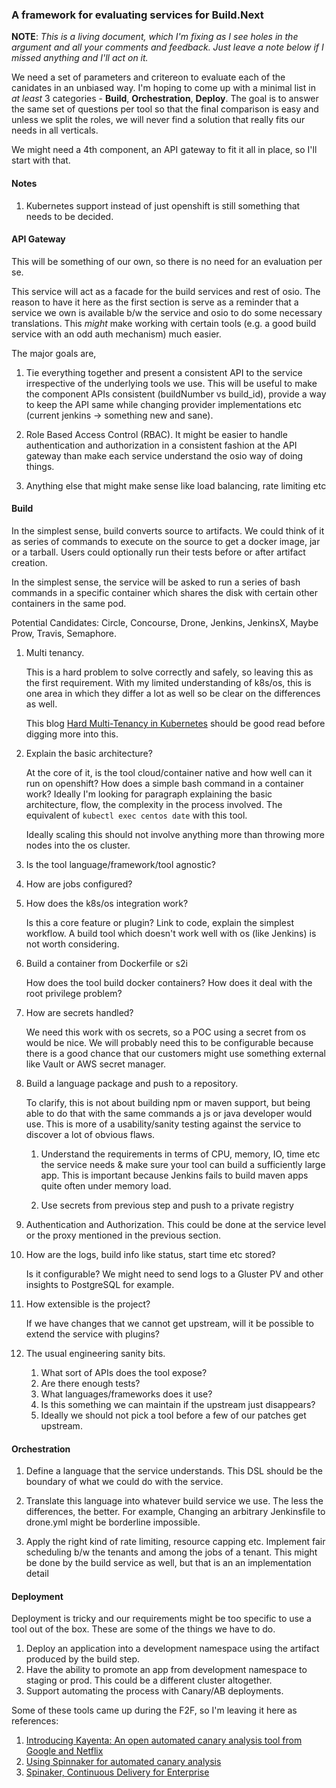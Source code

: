 ### A framework for evaluating services for Build.Next

**NOTE**: _This is a living document, which I'm fixing as I see holes in the
argument and all your comments and feedback. Just leave a note below if I missed
anything and I'll act on it._

We need a set of parameters and critereon to evaluate each of the canidates in
an unbiased way. I'm hoping to come up with a minimal list in _at least_ 3
categories - **Build**, **Orchestration**, **Deploy**. The goal is to answer the
same set of questions per tool so that the final comparison is easy and unless
we split the roles, we will never find a solution that really fits our needs in
all verticals.

We might need a 4th component, an API gateway to fit it all in place, so I'll
start with that.

#### Notes

1. Kubernetes support instead of just openshift is still something that needs to
   be decided.

#### API Gateway

This will be something of our own, so there is no need for an evaluation per se.

This service will act as a facade for the build services and rest of osio. The
reason to have it here as the first section is serve as a reminder that a
service we own is available b/w the service and osio to do some necessary
translations. This _might_ make working with certain tools (e.g. a good build
service with an odd auth mechanism) much easier.

The major goals are,

1. Tie everything together and present a consistent API to the service
   irrespective of the underlying tools we use. This will be useful to make the
   component APIs consistent (buildNumber vs build_id), provide a way to keep
   the API same while changing provider implementations etc (current jenkins ->
   something new and sane).

2. Role Based Access Control (RBAC). It might be easier to handle authentication
   and authorization in a consistent fashion at the API gateway than make each
   service understand the osio way of doing things.

3. Anything else that might make sense like load balancing, rate limiting etc

#### Build

In the simplest sense, build converts source to artifacts. We could think of it
as series of commands to execute on the source to get a docker image, jar or a
tarball. Users could optionally run their tests before or after artifact
creation.

In the simplest sense, the service will be asked to run a series of bash
commands in a specific container which shares the disk with certain other
containers in the same pod.

Potential Candidates: Circle, Concourse, Drone, Jenkins, JenkinsX, Maybe Prow,
Travis, Semaphore.

1. Multi tenancy.

   This is a hard problem to solve correctly and safely, so leaving this as the
   first requirement. With my limited understanding of k8s/os, this is one area
   in which they differ a lot as well so be clear on the differences as well.

   This blog [Hard Multi-Tenancy in Kubernetes](https://blog.jessfraz.com/post/hard-multi-tenancy-in-kubernetes/)
   should be good read before digging more into this.

2. Explain the basic architecture?

   At the core of it, is the tool cloud/container native and how well can it run
   on openshift? How does a simple bash command in a container work? Ideally I'm
   looking for paragraph explaining the basic architecture, flow, the complexity
   in the process involved. The equivalent of `kubectl exec centos date` with
   this tool.

   Ideally scaling this should not involve anything more than throwing more
   nodes into the os cluster.

3. Is the tool language/framework/tool agnostic?

4. How are jobs configured?

5. How does the k8s/os integration work?

   Is this a core feature or plugin? Link to code, explain the simplest
   workflow. A build tool which doesn't work well with os (like Jenkins) is not
   worth considering.

6. Build a container from Dockerfile or s2i

   How does the tool build docker containers? How does it deal with the root
   privilege problem?

7. How are secrets handled?

   We need this work with os secrets, so a POC using a secret from os would be
   nice. We will probably need this to be configurable because there is a good
   chance that our customers might use something external like Vault or AWS
   secret manager.

8. Build a language package and push to a repository.

   To clarify, this is not about building npm or maven support, but being able
   to do that with the same commands a js or java developer would use. This is
   more of a usability/sanity testing against the service to discover a lot of
   obvious flaws.

   1. Understand the requirements in terms of CPU, memory, IO, time etc the
      service needs & make sure your tool can build a sufficiently large app.
      This is important because Jenkins fails to build maven apps quite often
      under memory load.

   2. Use secrets from previous step and push to a private registry

9. Authentication and Authorization. This could be done at the service level or
   the proxy mentioned in the previous section.

10. How are the logs, build info like status, start time etc stored?

    Is it configurable? We might need to send logs to a Gluster PV and other
    insights to PostgreSQL for example.

11. How extensible is the project?

    If we have changes that we cannot get upstream, will it be possible to
    extend the service with plugins?

12. The usual engineering sanity bits.

    1. What sort of APIs does the tool expose?
    2. Are there enough tests?
    3. What languages/frameworks does it use?
    4. Is this something we can maintain if the upstream just disappears?
    5. Ideally we should not pick a tool before a few of our patches get
       upstream.

#### Orchestration

1. Define a language that the service understands. This DSL should be the
   boundary of what we could do with the service.

2. Translate this language into whatever build service we use. The less the
   differences, the better. For example, Changing an arbitrary Jenkinsfile to
   drone.yml might be borderline impossible.

3. Apply the right kind of rate limiting, resource capping etc. Implement fair
   scheduling b/w the tenants and among the jobs of a tenant. This might be done
   by the build service as well, but that is an an implementation detail

#### Deployment

Deployment is tricky and our requirements might be too specific to use a tool
out of the box. These are some of the things we have to do.

1. Deploy an application into a development namespace using the artifact
   produced by the build step.
2. Have the ability to promote an app from development namespace to staging or
   prod. This could be a different cluster altogether.
3. Support automating the process with Canary/AB deployments.

Some of these tools came up during the F2F, so I'm leaving it here as
references:

1. [Introducing Kayenta: An open automated canary analysis tool from Google and Netflix](https://cloudplatform.googleblog.com/2018/04/introducing-Kayenta-an-open-automated-canary-analysis-tool-from-Google-and-Netflix.html)
2. [Using Spinnaker for automated canary analysis](https://www.spinnaker.io/guides/user/canary)
3. [Spinaker, Continuous Delivery for Enterprise](https://www.spinnaker.io)
